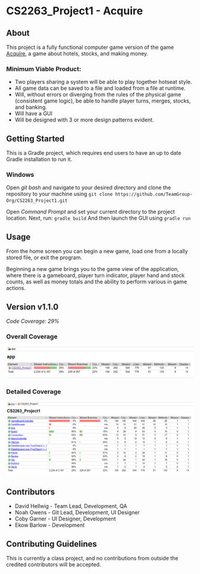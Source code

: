 # CS2263_Project1 - Acquire

## About

This project is a fully functional computer game version of the game [Acquire](https://en.wikipedia.org/wiki/Acquire), a game about hotels, stocks, and making money.

### Minimum Viable Product:

- Two players sharing a system will be able to play together hotseat style.
- All game data can be saved to a file and loaded from a file at runtime.
- Will, without errors or diverging from the rules of the physical game (consistent game logic), be able to handle player turns, merges, stocks, and banking.
- Will have a GUI
- Will be designed with 3 or more design patterns evident.

## Getting Started

This is a Gradle project, which requires end users to have an up to date Gradle installation to run it.

### Windows

Open *git bash* and navigate to your desired directory and clone the repository to your machine using ``` git clone https://github.com/TeamGroup-Org/CS2263_Project1.git ```

Open *Command Prompt* and set your current directory to the project location. Next, run: ```gradle build``` And then launch the GUI using ```gradle run```

## Usage

From the home screen you can begin a new game, load one from a locally stored file, or exit the program.

Beginning a new game brings you to the game view of the application, where there is a gameboard, player turn indicator, player hand and stock counts, as well as money totals and the ability to perform various in game actions.

## Version v1.1.0

*Code Coverage: 29%*

### Overall Coverage
![Overall Coverage](images/appCoverage.png "Overall Code Coverage: 63%")

### Detailed Coverage
![Overall Coverage](images/detailedCoverage.png "Code coverage breakdown")

## Contributors

- David Hellwig - Team Lead, Development, QA
- Noah Owens - Git Lead, Development, UI Designer
- Coby Garner - UI Designer, Development
- Ekow Barlow - Development

## Contributing Guidelines

This is currently a class project, and no contributions from outside the credited contributors will be accepted.
